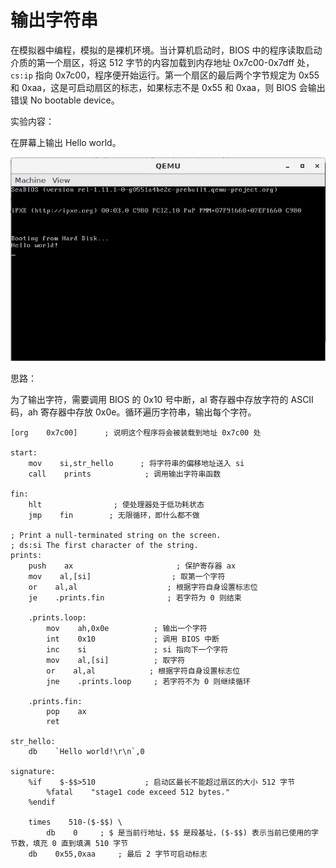 # 输出字符串

在模拟器中编程，模拟的是裸机环境。当计算机启动时，BIOS 中的程序读取启动介质的第一个扇区，将这 512 字节的内容加载到内存地址 0x7c00-0x7dff 处，`cs:ip` 指向 0x7c00，程序便开始运行。第一个扇区的最后两个字节规定为 0x55 和 0xaa，这是可启动扇区的标志，如果标志不是 0x55 和 0xaa，则 BIOS 会输出错误 No bootable device。

实验内容：

在屏幕上输出 Hello world。

![](../.gitbook/assets/output_string.jpg)

思路：

为了输出字符，需要调用 BIOS 的 0x10 号中断，al 寄存器中存放字符的 ASCII 码，ah 寄存器中存放 0x0e。循环遍历字符串，输出每个字符。

```text
[org    0x7c00]      ; 说明这个程序将会被装载到地址 0x7c00 处

start:
    mov    si,str_hello      ; 将字符串的偏移地址送入 si
    call    prints            ; 调用输出字符串函数

fin:
    hlt                ; 使处理器处于低功耗状态
    jmp    fin        ; 无限循环，即什么都不做

; Print a null-terminated string on the screen.
; ds:si The first character of the string.
prints:
    push    ax                       ; 保护寄存器 ax
    mov    al,[si]                  ; 取第一个字符
    or    al,al                    ; 根据字符自身设置标志位
    je    .prints.fin              ; 若字符为 0 则结束

    .prints.loop:
        mov    ah,0x0e          ; 输出一个字符
        int    0x10             ; 调用 BIOS 中断
        inc    si               ; si 指向下一个字符
        mov    al,[si]          ; 取字符
        or    al,al            ; 根据字符自身设置标志位
        jne    .prints.loop     ; 若字符不为 0 则继续循环

    .prints.fin:
        pop    ax
        ret

str_hello:
    db    `Hello world!\r\n`,0

signature:
    %if    $-$$>510           ; 启动区最长不能超过扇区的大小 512 字节
        %fatal    "stage1 code exceed 512 bytes."
    %endif

    times    510-($-$$) \
        db    0     ; $ 是当前行地址，$$ 是段基址，($-$$) 表示当前已使用的字节数，填充 0 直到填满 510 字节
    db    0x55,0xaa     ; 最后 2 字节可启动标志
```

#### 

